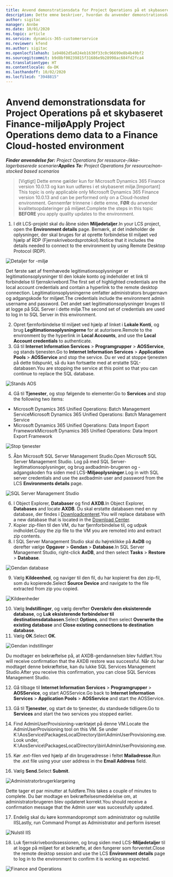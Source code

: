 ```yaml
---
title: Anvend demonstrationsdata for Project Operations på et skybaseret Finance-miljø
description: Dette emne beskriver, hvordan du anvender demonstrationsdata fra Project Operations til et skybaseret Dynamics 365 Finance-miljø.
author: sigitac
manager: Annbe
ms.date: 10/01/2020
ms.topic: article
ms.service: dynamics-365-customerservice
ms.reviewer: kfend
ms.author: sigitac
ms.openlocfilehash: 1a94862d5a024eb1630f33c0c96699e8b4b49bf2
ms.sourcegitcommit: b9d8bf00239815f31686e9b28998ac684fd2fca4
ms.translationtype: HT
ms.contentlocale: da-DK
ms.lasthandoff: 10/02/2020
ms.locfileid: "3948815"
---
```

# <a name="apply-project-operations-demo-data-to-a-finance-cloud-hosted-environment"></a><span data-ttu-id="e1679-103">Anvend demonstrationsdata for Project Operations på et skybaseret Finance-miljø</span><span class="sxs-lookup"><span data-stu-id="e1679-103">Apply Project Operations demo data to a Finance Cloud-hosted environment</span></span>

<span data-ttu-id="e1679-104">_**Finder anvendelse for:** Project Operations for ressource-/ikke-lagerbaserede scenarier_</span><span class="sxs-lookup"><span data-stu-id="e1679-104">_**Applies To:** Project Operations for resource/non-stocked based scenarios_</span></span>

><span data-ttu-id="e1679-105">[Vigtigt] Dette emne gælder kun for Microsoft Dynamics 365 Finance version 10.0.13 og kan kun udføres i et skybaseret miljø.</span><span class="sxs-lookup"><span data-stu-id="e1679-105">[Important] This topic is only applicable only Microsoft Dynamics 365 Finance version 10.0.13 and can be performed only on a Cloud-hosted environment.</span></span> <span data-ttu-id="e1679-106">Gennemfør trinnene i dette emne, **FØR** du anvender kvalitetsopdateringer på miljøet.</span><span class="sxs-lookup"><span data-stu-id="e1679-106">Complete the steps in this topic **BEFORE** you apply quality updates to the environment.</span></span>

1. <span data-ttu-id="e1679-107">I dit LCS-projekt skal du åbne siden **Miljødetaljer**.</span><span class="sxs-lookup"><span data-stu-id="e1679-107">In your LCS project, open the **Environment details** page.</span></span> <span data-ttu-id="e1679-108">Bemærk, at det indeholder de oplysninger, der skal bruges for at oprette forbindelse til miljøet ved hjælp af RDP (Fjernskrivebordsprotokol).</span><span class="sxs-lookup"><span data-stu-id="e1679-108">Notice that it includes the details needed to connect to the environment by using Remote Desktop Protocol (RDP).</span></span>

![Detaljer for -miljø](./media/1EnvironmentDetails.png)

<span data-ttu-id="e1679-110">Det første sæt af fremhævede legitimationsoplysninger er legitimationsoplysninger til den lokale konto og indeholder et link til forbindelse til fjernskrivebord.</span><span class="sxs-lookup"><span data-stu-id="e1679-110">The first set of highlighted credentials are the local account credentials and contain a hyperlink to the remote desktop connection.</span></span> <span data-ttu-id="e1679-111">Legitimationsoplysningerne omfatter administrators brugernavn og adgangskode for miljøet.</span><span class="sxs-lookup"><span data-stu-id="e1679-111">The credentials include the environment admin username and password.</span></span> <span data-ttu-id="e1679-112">Det andet sæt legitimationsoplysninger bruges til at logge på SQL Server i dette miljø.</span><span class="sxs-lookup"><span data-stu-id="e1679-112">The second set of credentials are used to log in to SQL Server in this environment.</span></span>

2. <span data-ttu-id="e1679-113">Opret fjernforbindelse til miljøet ved hjælp af linket i **Lokale Konti**, og brug **Legitimationsoplysningerne** for at autorisere.</span><span class="sxs-lookup"><span data-stu-id="e1679-113">Remote to the environment by the hyperlink in **Local Accounts**, and use the **Local Account credentials** to authenticate.</span></span>
3. <span data-ttu-id="e1679-114">Gå til **Internet Information Services** > **Programgrupper** > **AOSService**, og stands tjenesten.</span><span class="sxs-lookup"><span data-stu-id="e1679-114">Go to **Internet Information Services** > **Application Pools** > **AOSService** and stop the service.</span></span> <span data-ttu-id="e1679-115">Du er ved at stoppe tjenesten på dette tidspunkt, så du kan fortsætte med at erstatte SQL-databasen.</span><span class="sxs-lookup"><span data-stu-id="e1679-115">You are stopping the service at this point so that you can continue to replace the SQL database.</span></span>

![Stands AOS](./media/2StopAOS.png)

4. <span data-ttu-id="e1679-117">Gå til **Tjenester**, og stop følgende to elementer:</span><span class="sxs-lookup"><span data-stu-id="e1679-117">Go to **Services** and stop the following two items:</span></span>

- <span data-ttu-id="e1679-118">Microsoft Dynamics 365 Unified Operations: Batch Management Service</span><span class="sxs-lookup"><span data-stu-id="e1679-118">Microsoft Dynamics 365 Unified Operations: Batch Management Service</span></span>
- <span data-ttu-id="e1679-119">Microsoft Dynamics 365 Unified Operations: Data Import Export Framework</span><span class="sxs-lookup"><span data-stu-id="e1679-119">Microsoft Dynamics 365 Unified Operations: Data Import Export Framework</span></span>

![Stop tjenester](./media/3StopServices.png)

5. <span data-ttu-id="e1679-121">Åbn Microsoft SQL Server Management Studio.</span><span class="sxs-lookup"><span data-stu-id="e1679-121">Open Microsoft SQL Server Management Studio.</span></span> <span data-ttu-id="e1679-122">Log på med SQL Server-legitimationsoplysninger, og brug axdbadmin-brugeren og -adgangskoden fra siden med LCS-**Miljøoplysninger**.</span><span class="sxs-lookup"><span data-stu-id="e1679-122">Log in with SQL server credentials and use the axdbadmin user and password from the LCS **Environments details** page.</span></span>

![SQL Server Management Studio](./media/4SSMS.png)

6. <span data-ttu-id="e1679-124">I Object Explorer, **Databaser** og find **AXDB**.</span><span class="sxs-lookup"><span data-stu-id="e1679-124">In Object Explorer, **Databases** and locate **AXDB**.</span></span> <span data-ttu-id="e1679-125">Du skal erstatte databasen med en ny database, der findes i [Downloadcenteret](https://download.microsoft.com/download/1/a/3/1a314bd2-b082-4a87-abdc-1ba26c92b63d/ProjOpsDemoDataFOGARelease.zip).</span><span class="sxs-lookup"><span data-stu-id="e1679-125">You will replace database with a new database that is located in the [Download Center](https://download.microsoft.com/download/1/a/3/1a314bd2-b082-4a87-abdc-1ba26c92b63d/ProjOpsDemoDataFOGARelease.zip).</span></span> 
7. <span data-ttu-id="e1679-126">Kopier zip-filen til den VM, du har fjernforbindelse til, og udpak indholdet.</span><span class="sxs-lookup"><span data-stu-id="e1679-126">Copy the zip file to the VM you are remoted into and extract zip contents.</span></span>
8. <span data-ttu-id="e1679-127">I SQL Server Management Studio skal du højreklikke på **AxDB** og derefter vælge **Opgaver** > **Gendan** > **Database**.</span><span class="sxs-lookup"><span data-stu-id="e1679-127">In SQL Server Management Studio, right-click **AxDB**, and then select **Tasks** > **Restore** > **Database**.</span></span>

![Gendan database](./media/5RestoreDatabase.png)

9. <span data-ttu-id="e1679-129">Vælg **Kildeenhed**, og naviger til den fil, du har kopieret fra den zip-fil, som du kopierede.</span><span class="sxs-lookup"><span data-stu-id="e1679-129">Select **Source Device** and navigate to the file extracted from zip you copied.</span></span>

![Kildeenheder](./media/6SourceDevice.png)

10. <span data-ttu-id="e1679-131">Vælg **Indstillinger**, og vælg derefter **Overskriv den eksisterende database**, og **Luk eksisterende forbindelser til destinationsdatabasen**.</span><span class="sxs-lookup"><span data-stu-id="e1679-131">Select **Options**, and then select **Overwrite the existing database** and **Close existing connections to destination database**.</span></span> 
11. <span data-ttu-id="e1679-132">Vælg **OK**.</span><span class="sxs-lookup"><span data-stu-id="e1679-132">Select **OK**.</span></span>

![Gendan indstillinger](./media/7RestoreSetting.png)

<span data-ttu-id="e1679-134">Du modtager en bekræftelse på, at AXDB-gendannelsen blev fuldført.</span><span class="sxs-lookup"><span data-stu-id="e1679-134">You will receive confirmation that the AXDB restore was successful.</span></span> <span data-ttu-id="e1679-135">Når du har modtaget denne bekræftelse, kan du lukke SQL Services Management Studio.</span><span class="sxs-lookup"><span data-stu-id="e1679-135">After you receive this confirmation, you can close SQL Services Management Studio.</span></span>

12. <span data-ttu-id="e1679-136">Gå tilbage til **Internet Information Services** > **Programgrupper** > **AOSService**, og start AOSService.</span><span class="sxs-lookup"><span data-stu-id="e1679-136">Go back to **Internet Information Services** > **Application Pools** > **AOSService** and start the AOSService.</span></span>
13. <span data-ttu-id="e1679-137">Gå til **Tjenester**, og start de to tjenester, du standsede tidligere.</span><span class="sxs-lookup"><span data-stu-id="e1679-137">Go to **Services** and start the two services you stopped earlier.</span></span>

14. <span data-ttu-id="e1679-138">Find AdminUserProvisioning-værktøjet på denne VM.</span><span class="sxs-lookup"><span data-stu-id="e1679-138">Locate the AdminUserProvisioning tool on this VM.</span></span> <span data-ttu-id="e1679-139">Se under K:\AosService\PackagesLocalDirectory\bin\AdminUserProvisioning.exe.</span><span class="sxs-lookup"><span data-stu-id="e1679-139">Look under, K:\AosService\PackagesLocalDirectory\bin\AdminUserProvisioning.exe.</span></span>
15. <span data-ttu-id="e1679-140">Kør .ext-filen ved hjælp af din brugeradresse i feltet **Mailadresse**.</span><span class="sxs-lookup"><span data-stu-id="e1679-140">Run the .ext file using your user address in the **Email Address** field.</span></span> 
16. <span data-ttu-id="e1679-141">Vælg **Send**.</span><span class="sxs-lookup"><span data-stu-id="e1679-141">Select **Submit**.</span></span>

![Administratorbrugerklargøring](./media/8AdminUserProvisioning.png)

<span data-ttu-id="e1679-143">Dette tager et par minutter at fuldføre.</span><span class="sxs-lookup"><span data-stu-id="e1679-143">This takes a couple of minutes to complete.</span></span> <span data-ttu-id="e1679-144">Du bør modtage en bekræftelsesmeddelelse om, at administratorbrugeren blev opdateret korrekt.</span><span class="sxs-lookup"><span data-stu-id="e1679-144">You should receive a confirmation message that the Admin user was successfully updated.</span></span>

17. <span data-ttu-id="e1679-145">Endelig skal du køre kommandoprompt som administrator og nulstille IIS</span><span class="sxs-lookup"><span data-stu-id="e1679-145">Lastly, run Command Prompt as Administrator and perform iisreset</span></span>

![Nulstil IIS](./media/9IISReset.png)

18. <span data-ttu-id="e1679-147">Luk fjernskrivebordssessionen, og brug siden med LCS-**Miljødetaljer** til at logge på miljøet for at bekræfte, at den fungerer som forventet.</span><span class="sxs-lookup"><span data-stu-id="e1679-147">Close the remote desktop session and use the LCS **Environment details** page to log in to the environment to confirm it is working as expected.</span></span>

![Finance and Operations](./media/10FinanceAndOperations.png)
